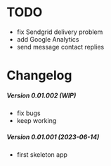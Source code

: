 TODO
====

 * fix Sendgrid delivery problem
 * add Google Analytics
 * send message contact replies

Changelog
=========

##### Version 0.01.002 (WIP)
 * fix bugs
 * keep working

##### Version 0.01.001 (2023-06-14)
 * first skeleton app
